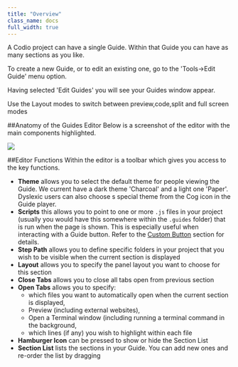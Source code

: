 ```yaml
---
title: "Overview"
class_name: docs
full_width: true
---
```


A Codio project can have a single Guide. Within that Guide you can have as many sections as you like.

To create a new Guide, or to edit an existing one, go to the 'Tools->Edit Guide' menu option.

Having selected 'Edit Guides' you will see your Guides window appear.

Use the Layout modes to switch between preview,code,split and full screen modes

##Anatomy of the Guides Editor
Below is a screenshot of the editor with the main components highlighted. 

![](/img/docs/guides/overview.png)

##Editor Functions
Within the editor is a toolbar which gives you access to the key functions.

- **Theme** allows you to select the default theme for people viewing the Guide. We current have a dark theme 'Charcoal' and a light one 'Paper'. Dyslexic users can also choose s special theme from the Cog icon in the Guide player.
- **Scripts** this allows you to point to one or more `.js` files in your project (usually you would have this somewhere within the `.guides` folder) that is run when the page is shown. This is especially useful when interacting with a Guide button. Refer to the [Custom Button]() section for details.
- **Step Path** allows you to define specific folders in your project that you wish to be visible when the current section is displayed
- **Layout** allows you to specify the panel layout you want to choose for this section
- **Close Tabs** allows you to close all tabs open from previous section
- **Open Tabs** allows you to specify:
    - which files you want to automatically open when the current section is displayed,
    - Preview (including external websites),
    - Open a Terminal window (including running a terminal command in the background,
    - which lines (if any) you wish to highlight within each file
- **Hamburger Icon** can be pressed to show or hide the Section List
- **Section List** lists the sections in your Guide. You can add new ones and re-order the list by dragging


